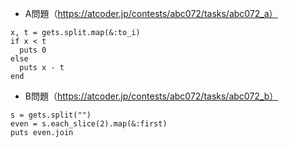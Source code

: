 - A問題（https://atcoder.jp/contests/abc072/tasks/abc072_a）
```
x, t = gets.split.map(&:to_i)
if x < t
  puts 0
else
  puts x - t
end
```

- B問題（https://atcoder.jp/contests/abc072/tasks/abc072_b）
```
s = gets.split("")
even = s.each_slice(2).map(&:first)
puts even.join
```
